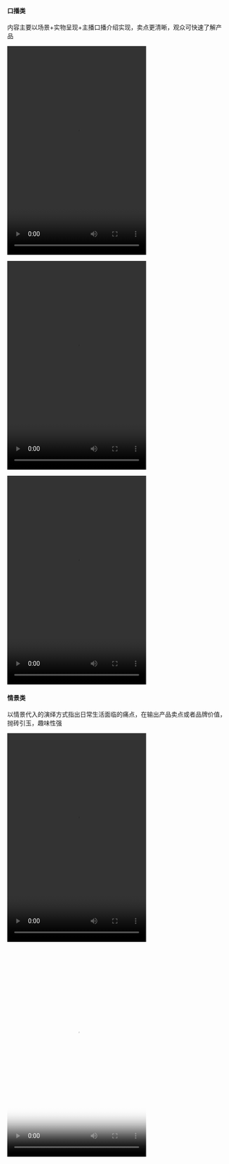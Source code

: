 #### 口播类

内容主要以场景+实物呈现+主播口播介绍实现，卖点更清晰，观众可快速了解产品

  <video src="https://drive.smvm.cn/src/6434f55bdfbfd60001eab037?auth_key=1681235957-TcPQaf5JAhvsTrSMvxizzPs94W4l28pCo9mhzScuCiKANTsmOHYGKyvTJEc8iC6rkjcnxLBe7C932x1c-0-af65e9e20e60dd3f1faa512ed35b3239" width="320" height="480" controls></video>

  <video src="https://drive.smvm.cn/src/6434f559cea3530001b12348?auth_key=1681235983-uvPnHjZ3ApMVOX4x4PNHs4cqoPII1bEDbP4fHBsQez7WkdtVu3KEat8DuwOFLRXAEBqNLFZK9cScbuWr-0-0c65fcf4d71a86030f5bfb0cfc7c3640" width="320" height="480" controls></video>

  <video src="https://drive.smvm.cn/src/6434f55aad3e8200018cd31c?auth_key=1681236008-qpNcDtJPcgwJbOlwmXf0gqMems5lqLbM9LU5VIvg8TVf0jiEr4hTIDqkNXRoMMyIyAEYrJJPPxbBauVC-0-059d5f4478aa62bbc2bec08c9a9acd08" width="320" height="480" controls></video>

#### 情景类

以情景代入的演绎方式指出日常生活面临的痛点，在输出产品卖点或者品牌价值，抛砖引玉，趣味性强

  <video src="https://drive.smvm.cn/src/6434f558dd4a9c00011c23d1?auth_key=1681235878-UpVpUDOcFBhUcqqDIIiUp2XY2vUpJRapOQFEgqnMv7c4JLT1IPGQmAaazJcyThs1QIg7F8fG7CVPgc1s-0-0c6cc631cb837a3c4075991455cfce26" width="320" height="480" controls></video>

  <video src="https://drive.smvm.cn/src/6434f558dfbfd60001eab035?auth_key=1681235635-hFQqpA1dJ9JWa3i6cdKbah7ChulMKa2QlSKzMugM1YY6rZE5hwhrwuLkhpiWSRz4DJ96qN2jS5kVL7Iy-0-4f6394aee1f02de87b8736aabed6e37c" width="320" height="480" controls poster="https://raw.gitmirror.com/lqingjin/zuopinji/main/img/m2.jpg"></video>
